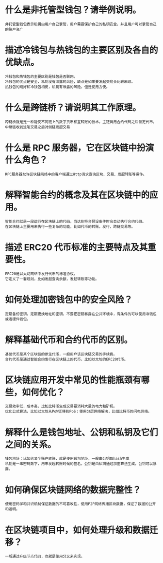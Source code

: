 # 什么是非托管型钱包？请举例说明。

```
非托管型钱包表示私钥由用户自己掌管，用户需要保护自己的私钥安全，并且用户可以掌管自己的账户资产
```



# 描述冷钱包与热钱包的主要区别及各自的优缺点。

```
冷钱包和热钱包的主要区别是钱包是否联网。
冷钱包的优点是安全，私钥没有泄露的风险，缺点是如果要发起交易会比较麻烦。
热钱包的刚好和冷钱包相反，私钥有泄露的风险，但是使用方便。
```



# 什么是跨链桥？请说明其工作原理。

```
跨链桥就是是一种能使不同链上的数字货币相互转账的技术，主链调用合约代码之后锁定代币，中继链收到这笔交易之后对侧链发起交易
```



# 什么是 RPC 服务器，它在区块链中扮演什么角色？

```
RPC服务器允许区块链网络中的客户端通过Http请求查询区块、交易、发起转账等操作。
```

# 解释智能合约的概念及其在区块链中的应用。

```
智能合约就是一段运行在区块链上的代码，当达到符合预设条件时会自动执行合约代码。
在区块链上主要用来执行一些复杂的功能，比如代币的转账，发行，跨链交易等。
```

# 描述 ERC20 代币标准的主要特点及其重要性。

```
ERC20是以太坊网络中发行代币的标准协议。
它定义了一套规则，比如发起查询余额，发起转账等功能。
```

# 如何处理加密钱包中的安全风险？

```
定期备份密钥，定期更换地址和密钥，不要把密钥暴露在公共环境中，有条件的可以使用冷钱包或者硬件钱包。
```

# 解释基础代币和合约代币的区别。

```
基础代币是某个区块链的原生代币，一般用户该区块链交易的手续费。
合约代币是通过智能合约发行在区块链上的代币，比如以太坊的ERC20代币。
```

# 区块链应用开发中常见的性能瓶颈有哪些，如何优化？

```
交易效率低，成本高，比如比特币生成交易要消耗大量的电力和矿机。
优化公式算法，比如以太坊从PoW迁移到PoS；使用分层网络解决，比如比特币的闪电网络。
```

# 解释什么是钱包地址、公钥和私钥及它们之间的关系。

```
钱包地址：比如给某个账户转账，就是使用钱包地址，一般由公钥取hash生成
私钥是一串密码数字，用来发起转账时候的签名，公钥是由私钥通过加密算法生成，公钥可以暴露。
```

# 如何确保区块链网络的数据完整性？

```
使用密码学和共识机制保证数据的不可篡改性，使用P2P网络传播区块数据，保证了数据的公开和透明。
```

# 在区块链项目中，如何处理升级和数据迁移？

```
一般通过升级节点代码，也就是使用分叉来实现。
```


